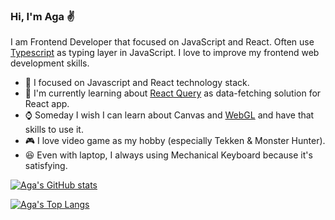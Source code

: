 ### Hi, I'm Aga :v:

I am Frontend Developer that focused on JavaScript and React. Often use [Typescript](https://www.typescriptlang.org/) as typing layer in JavaScript. I love to improve my frontend web development skills.

- :dart: I focused on Javascript and React technology stack.
- :book: I'm currently learning about [React Query](https://react-query.tanstack.com/) as data-fetching solution for React app.
- :watch: Someday I wish I can learn about Canvas and [WebGL](https://get.webgl.org/) and have that skills to use it.
- :video_game: I love video game as my hobby (especially Tekken & Monster Hunter).
- :laughing: Even with laptop, I always using Mechanical Keyboard because it's satisfying.

[![Aga's GitHub stats](https://github-readme-stats.vercel.app/api?username=gattigaga)](https://github.com/anuraghazra/github-readme-stats)

[![Aga's Top Langs](https://github-readme-stats.vercel.app/api/top-langs/?username=gattigaga)](https://github.com/anuraghazra/github-readme-stats)
